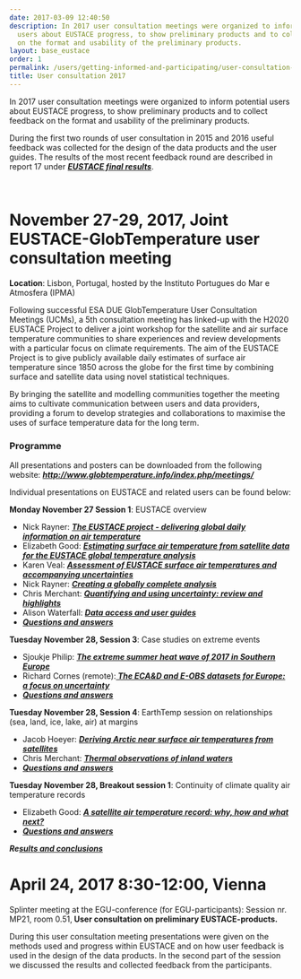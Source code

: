 ```yaml
---
date: 2017-03-09 12:40:50
description: In 2017 user consultation meetings were organized to inform potential
  users about EUSTACE progress, to show preliminary products and to collect feedback
  on the format and usability of the preliminary products.
layout: base_eustace
order: 1
permalink: /users/getting-informed-and-participating/user-consultation-meetings/user-consultation-2017/
title: User consultation 2017
---
```


<p>In 2017 user consultation meetings were organized to inform potential users about EUSTACE progress, to show preliminary products and to collect feedback on the format and usability of the preliminary products.</p>
<p>During the first two rounds of user consultation in 2015 and 2016 useful feedback was collected for the design of the data products and the user guides. The results of the most recent feedback round are described in report 17 under <a href="https://www.eustaceproject.eu/final-results/"><em><strong>EUSTACE final results</strong></em></a>.</p>
<p><strong><br></strong></p>
<h1><strong>November 27-29, 2017, Joint EUSTACE-GlobTemperature user consultation meeting</strong></h1>
<p><strong>Location</strong>: Lisbon, Portugal, hosted by the Instituto Portugues do Mar e Atmosfera (IPMA)</p>
<p>Following successful ESA DUE GlobTemperature User Consultation Meetings (UCMs), a 5th consultation meeting has linked-up with the H2020 EUSTACE Project to deliver a joint workshop for the satellite and air surface temperature communities to share experiences and review developments with a particular focus on climate requirements. The aim of the EUSTACE Project is to give publicly available daily estimates of surface air temperature since 1850 across the globe for the first time by combining surface and satellite data using novel statistical techniques.</p>
<p>By bringing the satellite and modelling communities together the meeting aims to cultivate communication between users and data providers, providing a forum to develop strategies and collaborations to maximise the uses of surface temperature data for the long term.</p>
<h3><strong>Programme</strong></h3>
<p>All presentations and posters can be downloaded from the following website: <em><strong><a href="http://www.globtemperature.info/index.php/meetings/">http://www.globtemperature.info/index.php/meetings/</a></strong></em></p>
<p>Individual presentations on EUSTACE and related users can be found below:</p>
<p><strong>Monday November 27 Session 1</strong>: EUSTACE overview</p>
<ul>
<li>Nick Rayner: <em><strong><a href="https://www.eustaceproject.eu/eustace/static/media/uploads/1_eustace_overview.pdf">The EUSTACE project - delivering global daily information on air temperature</a></strong></em></li>
<li>Elizabeth Good: <em><strong><a href="https://www.eustaceproject.eu/eustace/static/media/uploads/2_20171127_satstace_ejg.pdf">Estimating surface air temperature from satellite data for the EUSTACE global temperature analysis</a></strong></em></li>
<li>Karen Veal: <em><strong><a href="https://www.eustaceproject.eu/eustace/static/media/uploads/3_20171127_validation_eustace_gtworkshop_lisbon_klveal.pdf">Assessment of EUSTACE surface air temperatures and accompanying uncertainties</a></strong></em></li>
<li>Nick Rayner: <em><strong><a href="https://www.eustaceproject.eu/eustace/static/media/uploads/4_eustace_analysis.pdf">Creating a globally complete analysis</a></strong></em></li>
<li>Chris Merchant: <em><strong><a href="https://www.eustaceproject.eu/eustace/static/media/uploads/5_merchant-uncertainty-review.pdf">Quantifying and using uncertainty: review and highlights</a></strong></em></li>
<li>Alison Waterfall: <em><strong><a href="https://www.eustaceproject.eu/eustace/static/media/uploads/6_eustace__awaterfall_user_guides.pdf">Data access and user guides</a></strong></em></li>
<li><em><strong><a href="https://www.eustaceproject.eu/eustace/static/media/uploads/qanda_session_1.pdf">Questions and answers</a></strong></em></li>
</ul>
<div><strong>Tuesday November 28, Session 3</strong>: Case studies on extreme events</div>
<div>
<ul>
<li>Sjoukje Philip: <em><strong><a href="https://www.eustaceproject.eu/eustace/static/media/uploads/sjoukje_event_attr_summer2017_lisbon.pdf">The extreme summer heat wave of 2017 in Southern Europe</a></strong></em></li>
<li>Richard Cornes (remote):<em><strong><a href="https://www.eustaceproject.eu/eustace/static/media/uploads/eustace_nov2017.pdf"> The ECA&amp;D and E-OBS datasets for Europe: a focus on uncertainty</a></strong></em></li>
<li><em><strong><a href="https://www.eustaceproject.eu/eustace/static/media/uploads/qanda_session_3.pdf">Questions and answers</a></strong></em></li>
</ul>
<strong>Tuesday November 28, Session 4</strong>: EarthTemp session on relationships (sea, land, ice, lake, air) at margins</div>
<ul>
<li>Jacob Hoeyer: <a href="https://www.eustaceproject.eu/eustace/static/media/uploads/arctic_t2m_from_sat_eustace_globtemp_2017.pdf"><em><strong>Deri</strong><strong><em>v</em>ing Arctic near surface air temperatures from satellites</strong></em></a></li>
<li>Chris Merchant: <em><strong><a href="https://www.eustaceproject.eu/eustace/static/media/uploads/woolway_globtemp.pdf">Thermal observations of inland waters</a></strong></em></li>
<li><em><strong><a href="https://www.eustaceproject.eu/eustace/static/media/uploads/qanda_session_4.pdf">Questions and answers</a></strong></em></li>
</ul>
<div><strong>Tuesday November 28, Breakout session 1</strong>: Continuity of climate quality air temperature records</div>
<div>
<ul>
<li>Elizabeth Good: <em><strong><a href="https://www.eustaceproject.eu/eustace/static/media/uploads/20171128_satellite_air_temps_ejg.pdf">A satellite air temperature record: why, how and what next?</a></strong></em></li>
<li><em><strong><a href="https://www.eustaceproject.eu/eustace/static/media/uploads/qanda_session_5.pdf">Questions and answers</a></strong></em></li>
</ul>
</div>
<div><em><strong>Re<a href="https://www.eustaceproject.eu/eustace/static/media/uploads/results_and_conclusions_workshop_lisbon.pdf">sults and conclusion</a></strong></em><em><a href="https://www.eustaceproject.eu/eustace/static/media/uploads/results_and_conclusions_workshop_lisbon.pdf"><strong>s</strong></a></em></div>
<div></div>
<div></div>
<h1><b>April 24, 2017 8:30-12:00, Vienna</b></h1>
<p>Splinter meeting at the EGU-conference (for EGU-participants): Session nr. MP21, room 0.51,<b> </b><strong>User consultation on preliminary EUSTACE-products.</strong></p>
<p>During this user consultation meeting presentations were given on the methods used and progress within EUSTACE and on how user feedback is used in the design of the data products. In the second part of the session we discussed the results and collected feedback from the participants. </p>
